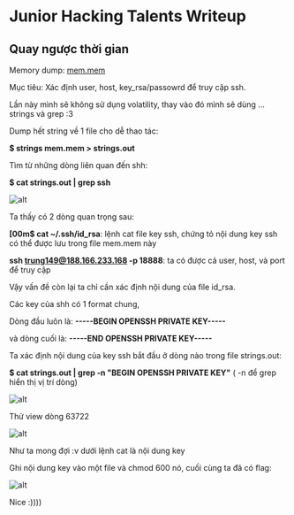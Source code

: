 # Junior Hacking Talents Writeup
## Quay ngược thời gian
Memory dump: [mem.mem](https://drive.google.com/file/d/1G2Ndl58ypp_Uz8Zq1nBXVkh3qyDEcHIo/view?usp=sharing)

Mục tiêu: Xác định user, host, key_rsa/passowrd để truy cập ssh.

Lần này mình sẽ không sử dụng volatility, thay vào đó mình sẽ dùng ... strings và grep :3 

Dump hết string về 1 file cho dễ thao tác:

**$ strings mem.mem > strings.out**

Tìm từ những dòng liên quan đến shh:

**$ cat strings.out | grep ssh**

![alt](https://github.com/ngovinhhuy/CTF_writeup/raw/main/Junior%20Hacking%20TalentsJ/Forensics/Quaynguocthoigian/Screenshot_2021-09-05_18_51_11.png)

Ta thấy có 2 dòng quan trọng sau:

**[00m$ cat ~/.ssh/id_rsa**: lệnh cat file key ssh, chứng tỏ nội dung key ssh có thể được lưu trong file mem.mem này

**ssh trung149@188.166.233.168 -p 18888**: ta có được cả user, host, và port để truy cập

Vậy vấn đề còn lại ta chỉ cần xác định nội dung của file id_rsa.

Các key của shh có 1 format chung,

Dòng đầu luôn là: **-----BEGIN OPENSSH PRIVATE KEY-----**

và dòng cuối là:  **-----END OPENSSH PRIVATE KEY-----**

Ta xác định nội dung của key ssh bắt đầu ở dòng nào trong file strings.out:

**$ cat strings.out | grep -n "BEGIN OPENSSH PRIVATE KEY"**  ( -n để grep hiển thị vị trí dòng)

![alt](https://github.com/ngovinhhuy/CTF_writeup/raw/main/Junior%20Hacking%20TalentsJ/Forensics/Quaynguocthoigian/Screenshot_2021-09-05_19-03-22.png)

Thử view dòng 63722

![alt](https://github.com/ngovinhhuy/CTF_writeup/raw/main/Junior%20Hacking%20TalentsJ/Forensics/Quaynguocthoigian/Screenshot_2021-09-05_19-34-40.png)

Như ta mong đợi :v dưới lệnh cat là nội dung key

Ghi nội dung key vào một file và chmod 600 nó, cuối cùng ta đã có flag:

![alt](https://github.com/ngovinhhuy/CTF_writeup/raw/main/Junior%20Hacking%20TalentsJ/Forensics/Quaynguocthoigian/Screenshot_2021-09-05_20-32-33.png)

Nice :))))







